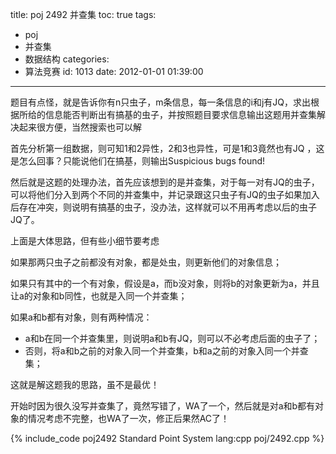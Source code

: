 title: poj 2492 并查集
toc: true
tags:
  - poj
  - 并查集
  - 数据结构
categories:
  - 算法竞赛
id: 1013
date: 2012-01-01 01:39:00
---

题目有点怪，就是告诉你有n只虫子，m条信息，每一条信息的i和j有JQ，求出根据所给的信息能否判断出有搞基的虫子，并按照题目要求信息输出这题用并查集解决起来很方便，当然搜索也可以解

首先分析第一组数据，则可知1和2异性，2和3也异性，可是1和3竟然也有JQ ，这是怎么回事？只能说他们在搞基，则输出Suspicious bugs found!

然后就是这题的处理办法，首先应该想到的是并查集，对于每一对有JQ的虫子，可以将他们分入到两个不同的并查集中，并记录跟这只虫子有JQ的虫子如果加入后存在冲突，则说明有搞基的虫子，没办法，这样就可以不用再考虑以后的虫子JQ了。

上面是大体思路，但有些小细节要考虑

如果那两只虫子之前都没有对象，都是处虫，则更新他们的对象信息；

如果只有其中的一个有对象，假设是a，而b没对象，则将b的对象更新为a，并且让a的对象和b同性，也就是入同一个并查集；

如果a和b都有对象，则有两种情况：

*   a和b在同一个并查集里，则说明a和b有JQ，则可以不必考虑后面的虫子了；
*   否则，将a和b之前的对象入同一个并查集，b和a之前的对象入同一个并查集；

这就是解这题我的思路，虽不是最优！

开始时因为很久没写并查集了，竟然写错了，WA了一个，然后就是对a和b都有对象的情况考虑不完整，也WA了一次，修正后果然AC了！

{% include_code poj2492 Standard Point System lang:cpp poj/2492.cpp %}